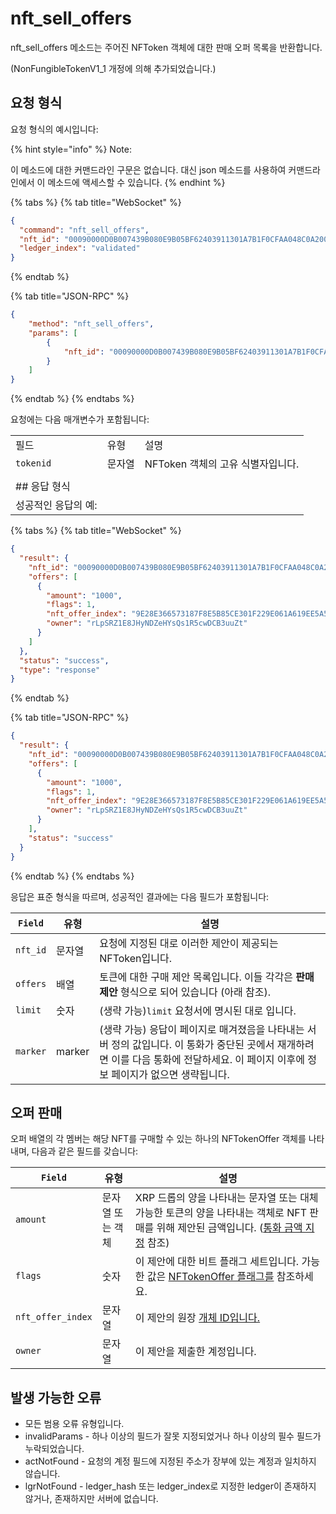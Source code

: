 # nft\_sell\_offers

nft\_sell\_offers 메소드는 주어진 NFToken 객체에 대한 판매 오퍼 목록을 반환합니다.

(NonFungibleTokenV1\_1 개정에 의해 추가되었습니다.)

## 요청 형식

요청 형식의 예시입니다:

{% hint style="info" %}
Note:

이 메소드에 대한 커맨드라인 구문은 없습니다. 대신 json 메소드를 사용하여 커맨드라인에서 이 메소드에 액세스할 수 있습니다.
{% endhint %}

{% tabs %}
{% tab title="WebSocket" %}
```json
{
  "command": "nft_sell_offers",
  "nft_id": "00090000D0B007439B080E9B05BF62403911301A7B1F0CFAA048C0A200000007",
  "ledger_index": "validated"
}
```
{% endtab %}

{% tab title="JSON-RPC" %}
```json
{
    "method": "nft_sell_offers",
    "params": [
        {
            "nft_id": "00090000D0B007439B080E9B05BF62403911301A7B1F0CFAA048C0A200000007"
        }
    ]
}
```
{% endtab %}
{% endtabs %}

요청에는 다음 매개변수가 포함됩니다:

|             |     |                        |
| ----------- | --- | ---------------------- |
| 필드          | 유형  | 설명                     |
| `tokenid`   | 문자열 | NFToken 객체의 고유 식별자입니다. |
|             |     |                        |
| ## 응답 형식    |     |                        |
| 성공적인 응답의 예: |     |                        |

{% tabs %}
{% tab title="WebSocket" %}
```json
{
  "result": {
    "nft_id": "00090000D0B007439B080E9B05BF62403911301A7B1F0CFAA048C0A200000007",
    "offers": [
      {
        "amount": "1000",
        "flags": 1,
        "nft_offer_index": "9E28E366573187F8E5B85CE301F229E061A619EE5A589EF740088F8843BF10A1",
        "owner": "rLpSRZ1E8JHyNDZeHYsQs1R5cwDCB3uuZt"
      }
    ]
  },
  "status": "success",
  "type": "response"
}
```
{% endtab %}

{% tab title="JSON-RPC" %}
```json
{
  "result": {
    "nft_id": "00090000D0B007439B080E9B05BF62403911301A7B1F0CFAA048C0A200000007",
    "offers": [
      {
        "amount": "1000",
        "flags": 1,
        "nft_offer_index": "9E28E366573187F8E5B85CE301F229E061A619EE5A589EF740088F8843BF10A1",
        "owner": "rLpSRZ1E8JHyNDZeHYsQs1R5cwDCB3uuZt"
      }
    ],
    "status": "success"
  }
}
```
{% endtab %}
{% endtabs %}

응답은 표준 형식을 따르며, 성공적인 결과에는 다음 필드가 포함됩니다:

| `Field`  | 유형     | 설명                                                                                                        |
| -------- | ------ | --------------------------------------------------------------------------------------------------------- |
| `nft_id` | 문자열    | 요청에 지정된 대로 이러한 제안이 제공되는 NFToken입니다.                                                                       |
| `offers` | 배열     | 토큰에 대한 구매 제안 목록입니다. 이들 각각은 **판매 제안** 형식으로 되어 있습니다 (아래 참조).                                                |
| `limit`  | 숫자     | (생략 가능)`limit` 요청서에 명시된 대로 입니다.                                                                           |
| `marker` | marker | (생략 가능) 응답이 페이지로 매겨졌음을 나타내는 서버 정의 값입니다. 이 통화가 중단된 곳에서 재개하려면 이를 다음 통화에 전달하세요. 이 페이지 이후에 정보 페이지가 없으면 생략됩니다. |

## 오퍼 판매

오퍼 배열의 각 멤버는 해당 NFT를 구매할 수 있는 하나의 NFTokenOffer 객체를 나타내며, 다음과 같은 필드를 갖습니다:

| `Field`           | 유형        | 설명                                                                                                                                                      |
| ----------------- | --------- | ------------------------------------------------------------------------------------------------------------------------------------------------------- |
| `amount`          | 문자열 또는 객체 | XRP 드롭의 양을 나타내는 문자열 또는 대체 가능한 토큰의 양을 나타내는 객체로 NFT 판매를 위해 제안된 금액입니다. ([통화 금액 지정](https://xrpl.org/basic-data-types.html#specifying-currency-amounts) 참조) |
| `flags`           | 숫자        | 이 제안에 대한 비트 플래그 세트입니다. 가능한 값은 [NFTokenOffer 플래그를](https://xrpl.org/nftokenoffer.html#nftokenoffer-flags) 참조하세요.                                         |
| `nft_offer_index` | 문자열       | 이 제안의 원장 [개체 ID입니다.](https://xrpl.org/ledger-object-ids.html)                                                                                           |
| `owner`           | 문자열       | 이 제안을 제출한 계정입니다.                                                                                                                                        |

## 발생 가능한 오류

* 모든 범용 오류 유형입니다.
* invalidParams - 하나 이상의 필드가 잘못 지정되었거나 하나 이상의 필수 필드가 누락되었습니다.
* actNotFound - 요청의 계정 필드에 지정된 주소가 장부에 있는 계정과 일치하지 않습니다.
* lgrNotFound - ledger\_hash 또는 ledger\_index로 지정한 ledger이 존재하지 않거나, 존재하지만 서버에 없습니다.
